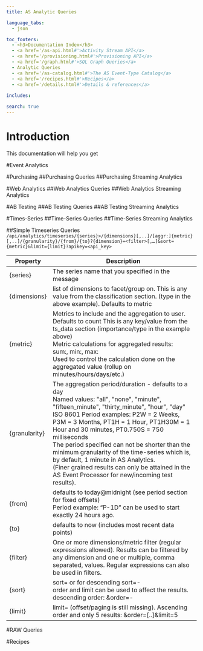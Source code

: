 ```yaml
---
title: AS Analytic Queries

language_tabs:
  - json

toc_footers:
  - <h3>Documentation Index</h3>
  - <a href='/as-api.html#'>Activity Stream API</a>
  - <a href='/provisioning.html#'>Provisioning API</a>
  - <a href='/graph.html#'>SQL Graph Queries</a>
  - Analytic Queries
  - <a href='/as-catalog.html#'>The AS Event-Type Catalog</a>
  - <a href='/recipes.html#'>Recipes</a>
  - <a href='/details.html#'>Details & references</a>
  
includes:

search: true
---
```


# Introduction
This documentation will help you get

#Event Analytics

#Purchasing
##Purchasing Queries
##Purchasing Streaming Analytics

#Web Analytics
##Web Analytics Queries
##Web Analytics Streaming Analytics

#AB Testing
##AB Testing Queries
##AB Testing Streaming Analytics

#Times-Series
##Time-Series Queries
##Time-Series Streaming Analytics

##Simple Timeseries Queries
`/api/analytics/timeseries/{series}>/{dimensions}[,..]/[aggr:]{metric}[,..]/{granularity}/{from}/{to}?{dimension}=<filter>[,…]&sort={metric}&limit={limit}?apikey=<api_key>`

Property | Description
-------- | -----------
{series} | The series name that you specified in the message
{dimensions} | list of dimensions to facet/group on. This is any value from the classification section. (type in the above example). Defaults to metric
{metric} | Metrics to include and the aggregation to user. Defaults to count This is any key/value from the ts_data section (importance/type in the example above)</br>Metric calculations for aggregated results:</br>sum:, min:, max:</br>Used to control the calculation done on the aggregated value (rollup on minutes/hours/days/etc.)
{granularity} | The aggregation period/duration - defaults to a day</br> Named values: "all", "none", "minute", "fifteen_minute", "thirty_minute", "hour", "day"</br>ISO 8601 Period examples: P2W = 2 Weeks, P3M = 3 Months, PT1H = 1 Hour, PT1H30M = 1 Hour and 30 minutes, PT0.750S = 750 milliseconds</br>The period specified can not be shorter than the minimum granularity of the time-series which is, by default, 1 minute in AS Analytics.</br>(Finer grained results can only be attained in the AS Event Processor for new/incoming test results).
{from} | defaults to today@midnight (see period section for fixed offsets) </br>Period example: “P-1D” can be used to start exactly 24 hours ago.
{to} | defaults to now (includes most recent data points)
{filter} | One or more dimensions/metric filter (regular expressions allowed). Results can be filtered by any dimension and one or multiple, comma separated, values. Regular expressions can also be used in filters.</br>
{sort} | sort=<metric> or for descending sort=-<metric></br>order and limit can be used to affect the results.</br>descending order: &order=-<field>
{limit} | limit=<count>   (offset/paging is still missing). Ascending order and only 5 results: &order=<field>[..]&limit=5

#RAW Queries

#Recipes